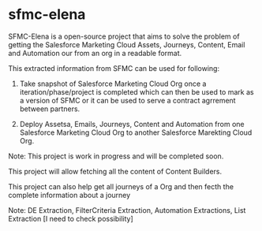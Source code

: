 # sfmc-elena

SFMC-Elena is a open-source project that aims to solve the problem of getting the Salesforce Marketing Cloud Assets, Journeys, Content, Email and Automation our from an org in a readable format.

This extracted information from SFMC can be used for following:

1. Take snapshot of Salesforce Marketing Cloud Org once a iteration/phase/project is completed which can then be used to mark as a version of SFMC or it can be used to serve a contract agrrement between partners.

2. Deploy Assetsa, Emails, Journeys, Content and Automation from one Salesforce Marketing Cloud Org to another Salesforce Marekting Cloud Org.

Note: This project is work in progress and will be completed soon.

This project will allow fetching all the content of Content Builders.

This project can also help get all journeys of a Org and then fecth the complete information about a journey


Note: DE Extraction, FilterCriteria Extraction, Automation Extractions, List Extraction [I need to check possibility]